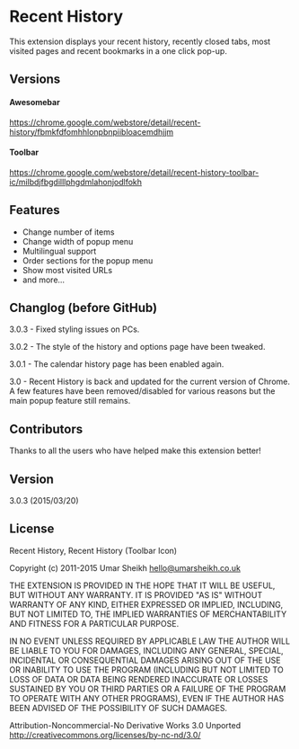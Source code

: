 # Recent History

This extension displays your recent history, recently closed tabs, most visited pages and recent bookmarks in a one click pop-up.

## Versions

#### Awesomebar

https://chrome.google.com/webstore/detail/recent-history/fbmkfdfomhhlonpbnpiibloacemdhjjm

#### Toolbar

https://chrome.google.com/webstore/detail/recent-history-toolbar-ic/milbdjfbgdilllphgdmlahonjodlfokh

## Features

- Change number of items
- Change width of popup menu
- Multilingual support
- Order sections for the popup menu
- Show most visited URLs
- and more...

## Changlog (before GitHub)

3.0.3 - Fixed styling issues on PCs.

3.0.2 - The style of the history and options page have been tweaked.

3.0.1 - The calendar history page has been enabled again.

3.0 - Recent History is back and updated for the current version of Chrome. A few features have been removed/disabled for various reasons but the main popup feature still remains.

## Contributors

Thanks to all the users who have helped make this extension better!

## Version

3.0.3 (2015/03/20)

## License

Recent History, Recent History (Toolbar Icon)

Copyright (c) 2011-2015 Umar Sheikh <hello@umarsheikh.co.uk>

THE EXTENSION IS PROVIDED IN THE HOPE THAT IT WILL BE USEFUL, 
BUT WITHOUT ANY WARRANTY. IT IS PROVIDED "AS IS" WITHOUT 
WARRANTY OF ANY KIND, EITHER EXPRESSED OR IMPLIED, INCLUDING, 
BUT NOT LIMITED TO, THE IMPLIED WARRANTIES OF MERCHANTABILITY 
AND FITNESS FOR A PARTICULAR PURPOSE.

IN NO EVENT UNLESS REQUIRED BY APPLICABLE LAW THE AUTHOR WILL 
BE LIABLE TO YOU FOR DAMAGES, INCLUDING ANY GENERAL, SPECIAL, 
INCIDENTAL OR CONSEQUENTIAL DAMAGES ARISING OUT OF THE USE OR 
INABILITY TO USE THE PROGRAM (INCLUDING BUT NOT LIMITED TO LOSS 
OF DATA OR DATA BEING RENDERED INACCURATE OR LOSSES SUSTAINED 
BY YOU OR THIRD PARTIES OR A FAILURE OF THE PROGRAM TO OPERATE 
WITH ANY OTHER PROGRAMS), EVEN IF THE AUTHOR HAS BEEN ADVISED 
OF THE POSSIBILITY OF SUCH DAMAGES.

Attribution-Noncommercial-No Derivative Works 3.0 Unported
http://creativecommons.org/licenses/by-nc-nd/3.0/